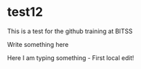 # test12
This is a test for the github training at BITSS

Write something here


Here I am typing something - First local edit!